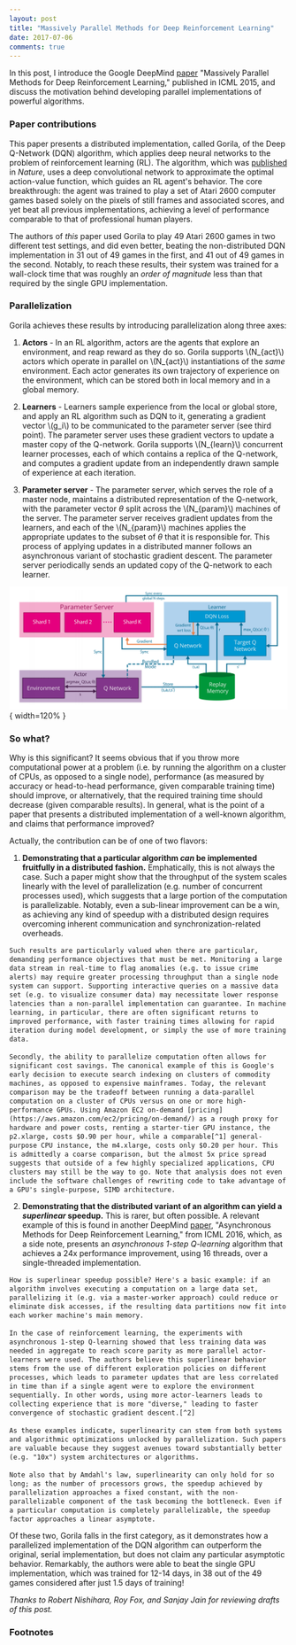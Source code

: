 ```yaml
---
layout: post 
title: "Massively Parallel Methods for Deep Reinforcement Learning"
date: 2017-07-06
comments: true
---
```


In this post, I introduce the Google DeepMind [paper](https://arxiv.org/pdf/1507.04296.pdf) "Massively Parallel Methods for Deep Reinforcement Learning," published in ICML 2015, and discuss the motivation behind developing parallel implementations of powerful algorithms.

### Paper contributions
This paper presents a distributed implementation, called Gorila, of the Deep Q-Network (DQN) algorithm, which applies deep neural networks to the problem of reinforcement learning (RL). The algorithm, which was [published](https://deepmind.com/research/dqn/) in *Nature*, uses a deep convolutional network to approximate the optimal action-value function, which guides an RL agent's behavior. The core breakthrough: the agent was trained to play a set of Atari 2600 computer games based solely on the pixels of still frames and associated scores, and yet beat all previous implementations, achieving a level of performance comparable to that of professional human players.

The authors of *this* paper used Gorila to play 49 Atari 2600 games in two different test settings, and did even better, beating the non-distributed DQN implementation in 31 out of 49 games in the first, and 41 out of 49 games in the second. Notably, to reach these results, their system was trained for a wall-clock time that was roughly an *order of magnitude* less than that required by the single GPU implementation.

### Parallelization

Gorila achieves these results by introducing parallelization along three axes:

  1. **Actors** - In an RL algorithm, actors are the agents that explore an environment, and reap reward as they do so. Gorila supports \\(N_{act}\\) actors which operate in parallel on \\(N_{act}\\) instantiations of the *same* environment. Each actor generates its own trajectory of experience on the environment, which can be stored both in local memory and in a global memory.

  2. **Learners** - Learners sample experience from the local or global store, and apply an RL algorithm such as DQN to it, generating a gradient vector \\(g_i\\) to be communicated to the parameter server (see third point). The parameter server uses these gradient vectors to update a master copy of the Q-network. Gorila supports \\(N_{learn}\\) concurrent learner processes, each of which contains a replica of the Q-network, and computes a gradient update from an independently drawn sample of experience at each iteration.

  3. **Parameter server** - The parameter server, which serves the role of a master node, maintains a distributed representation of the Q-network, with the parameter vector $\theta$ split across the \\(N_{param}\\) machines of the server. The parameter server receives gradient updates from the learners, and each of the \\(N_{param}\\) machines applies the appropriate updates to the subset of $\theta$ that it is responsible for. This process of applying updates in a distributed manner follows an asynchronous variant of stochastic gradient descent. The parameter server periodically sends an updated copy of the Q-network to each learner.

![<sup>**Figure 1**: The Gorila agent parallelizes the training procedure by separating out learners, actors, and the parameter server. In a single experiment, several learner processes exist and they continuously send gradients to the parameter server, and receive updated parameters. At the same time, independent actors accumulate experience in parallel, and update their Q-networks from the parameter server. (Source: [original paper](https://arxiv.org/pdf/1507.04296.pdf))</sup>](../assets/massively-parallel-methods/Gorila-architecture.png){ width=120% }

### So what?

Why is this significant? It seems obvious that if you throw more computational power at a problem (i.e. by running the algorithm on a cluster of CPUs, as opposed to a single node), performance (as measured by accuracy or head-to-head performance, given comparable training time) should improve, or alternatively, that the required training time should decrease (given comparable results). In general, what is the point of a paper that presents a distributed implementation of a well-known algorithm, and claims that performance improved?

Actually, the contribution can be of one of two flavors:

  1. **Demonstrating that a particular algorithm *can* be implemented fruitfully in a distributed fashion.** Emphatically, this is not always the case. Such a paper might show that the throughput of the system scales linearly with the level of parallelization (e.g. number of concurrent processes used), which suggests that a large portion of the computation is parallelizable. Notably, even a sub-linear improvement can be a win, as achieving any kind of speedup with a distributed design requires overcoming inherent communication and synchronization-related overheads. 

    Such results are particularly valued when there are particular, demanding performance objectives that must be met. Monitoring a large data stream in real-time to flag anomalies (e.g. to issue crime alerts) may require greater processing throughput than a single node system can support. Supporting interactive queries on a massive data set (e.g. to visualize consumer data) may necessitate lower response latencies than a non-parallel implementation can guarantee. In machine learning, in particular, there are often significant returns to improved performance, with faster training times allowing for rapid iteration during model development, or simply the use of more training data.

    Secondly, the ability to parallelize computation often allows for significant cost savings. The canonical example of this is Google's early decision to execute search indexing on clusters of commodity machines, as opposed to expensive mainframes. Today, the relevant comparison may be the tradeoff between running a data-parallel computation on a cluster of CPUs versus on one or more high-performance GPUs. Using Amazon EC2 on-demand [pricing](https://aws.amazon.com/ec2/pricing/on-demand/) as a rough proxy for hardware and power costs, renting a starter-tier GPU instance, the p2.xlarge, costs $0.90 per hour, while a comparable[^1] general-purpose CPU instance, the m4.xlarge, costs only $0.20 per hour. This is admittedly a coarse comparison, but the almost 5x price spread suggests that outside of a few highly specialized applications, CPU clusters may still be the way to go. Note that analysis does not even include the software challenges of rewriting code to take advantage of a GPU's single-purpose, SIMD architecture.

  2. **Demonstrating that the distributed variant of an algorithm can yield a *superlinear* speedup.** This is rarer, but often possible. A relevant example of this is found in another DeepMind [paper](https://arxiv.org/pdf/1602.01783.pdf), "Asynchronous Methods for Deep Reinforcement Learning," from ICML 2016, which, as a side note, presents an *asynchronous 1-step Q-learning* algorithm that achieves a 24x performance improvement, using 16 threads, over a single-threaded implementation.

    How is superlinear speedup possible? Here's a basic example: if an algorithm involves executing a computation on a large data set, parallelizing it (e.g. via a master-worker approach) could reduce or eliminate disk accesses, if the resulting data partitions now fit into each worker machine's main memory.

    In the case of reinforcement learning, the experiments with asynchronous 1-step Q-learning showed that less training data was needed in aggregate to reach score parity as more parallel actor-learners were used. The authors believe this superlinear behavior stems from the use of different exploration policies on different processes, which leads to parameter updates that are less correlated in time than if a single agent were to explore the environment sequentially. In other words, using more actor-learners leads to collecting experience that is more "diverse," leading to faster convergence of stochastic gradient descent.[^2]

    As these examples indicate, superlinearity can stem from both systems and algorithmic optimizations unlocked by parallelization. Such papers are valuable because they suggest avenues toward substantially better (e.g. "10x") system architectures or algorithms.

    Note also that by Amdahl's law, superlinearity can only hold for so long; as the number of processors grows, the speedup achieved by parallelization approaches a fixed constant, with the non-parallelizable component of the task becoming the bottleneck. Even if a particular computation is completely parallelizable, the speedup factor approaches a linear asymptote.

Of these two, Gorila falls in the first category, as it demonstrates how a parallelized implementation of the DQN algorithm can outperform the original, serial implementation, but does not claim any particular asymptotic behavior. Remarkably, the authors were able to beat the single GPU implementation, which was trained for 12-14 days, in 38 out of the 49 games considered after just 1.5 days of training!

*Thanks to Robert Nishihara, Roy Fox, and Sanjay Jain for reviewing drafts of this post.*

### Footnotes

[^1]: I used the Amazon ECU and vCPU designations as a rough benchmark for instance compute power. ECU is an abbreviation for Elastic Compute Unit, which Amazon is phasing out for the more standard vCPU (virtual CPU) designation.  
The p2.xlarge GPU instance consists of 4 vCPUs and 12 ECUs. The closest comparable CPU instance I found, the m4.xlarge, consists of 4 vCPUs and 13 ECUs.  
Note that the r3.xlarge, a comparable memory-optimized CPU instance (4 vCPUs, 13 ECUs), costs $0.333 per hour, compared to $0.90 per hour for the GPU instance.

[^2]: To be completely precise, asynchronous 1-step Q-learning does not *require* the use of parallel execution threads. A similar effect would be seen if a serial machine were to *simulate* parallelism, by maintaining the state for multiple instantiations of the algorithm in memory, and running the exploration policies in a round-robin fashion on the instances. (Incidentally, this is also how a single-core machine would support the abstraction of multiple threads.) What precludes this in practice, however, is the lack of sufficient RAM on a single-core machine to keep so much state in memory.

